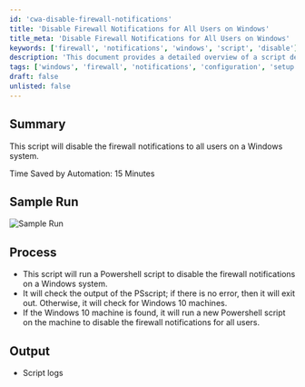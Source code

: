 ```yaml
---
id: 'cwa-disable-firewall-notifications'
title: 'Disable Firewall Notifications for All Users on Windows'
title_meta: 'Disable Firewall Notifications for All Users on Windows'
keywords: ['firewall', 'notifications', 'windows', 'script', 'disable']
description: 'This document provides a detailed overview of a script designed to disable firewall notifications for all users on a Windows system, streamlining user experience and enhancing system management.'
tags: ['windows', 'firewall', 'notifications', 'configuration', 'setup', 'security']
draft: false
unlisted: false
---
```

## Summary

This script will disable the firewall notifications to all users on a Windows system.

Time Saved by Automation: 15 Minutes

## Sample Run

![Sample Run](..\..\..\static\img\Windows-Firewall-Notifications---Disable\image_1.png)

## Process

- This script will run a Powershell script to disable the firewall notifications on a Windows system.
- It will check the output of the PSscript; if there is no error, then it will exit out. Otherwise, it will check for Windows 10 machines.
- If the Windows 10 machine is found, it will run a new Powershell script on the machine to disable the firewall notifications for all users.

## Output

- Script logs



